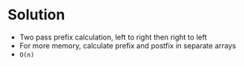 # Solution

- Two pass prefix calculation, left to right then right to left
- For more memory, calculate prefix and postfix in separate arrays
- `O(n)`
